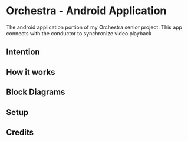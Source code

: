 # Orchestra - Android Application
The android application portion of my Orchestra senior project. This app connects with the conductor to synchronize video playback

## Intention

## How it works

## Block Diagrams

## Setup

## Credits
